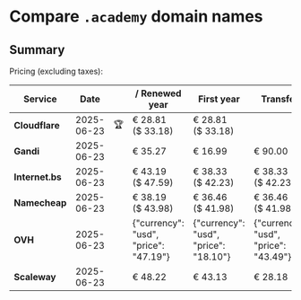 # Compare `.academy` domain names

## Summary

Pricing (excluding taxes):

| Service | Date |  | / Renewed year | First year | Transfer | Restoration |
|--|--|--|--|--|--|--|
| **Cloudflare** | 2025-06-23 | 🏆 | € 28.81<br>($ 33.18) | € 28.81<br>($ 33.18) |  |  |
| **Gandi** | 2025-06-23 |  | € 35.27 | € 16.99 | € 90.00 | € 104.26 |
| **Internet.bs** | 2025-06-23 |  | € 43.19<br>($ 47.59) | € 38.33<br>($ 42.23) | € 38.33<br>($ 42.23) | € 302.05<br>($ 332.79) |
| **Namecheap** | 2025-06-23 |  | € 38.19<br>($ 43.98) | € 36.46<br>($ 41.98) | € 36.46<br>($ 41.98) |  |
| **OVH** | 2025-06-23 |  | {"currency": "usd", "price": "47.19"} | {"currency": "usd", "price": "18.10"} | {"currency": "usd", "price": "43.49"} |  |
| **Scaleway** | 2025-06-23 |  | € 48.22 | € 43.13 | € 28.18 | € 49.99 |
